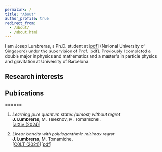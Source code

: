 ```yaml
---
permalink: /
title: "About"
author_profile: true
redirect_from: 
  - /about/
  - /about.html
---
```



I am Josep Lumbreras, a Ph.D. student at [<a href="https://www.quantumlah.org/people/profile/josep_l" target="Centre for Quantum Technologies">pdf</a>] (National University of Singapore) under the supervision of Prof. [<a href="https://marcotom.info" target="Marco Tomamichel">pdf</a>]. Previously I completed a double major in physics and mathematics and a master's in particle physics and gravitation at University of Barcelona.

## Research interests



## Publications
======
1. *Learning pure quantum states (almost) without regret* <br>
**J. Lumbreras**, M. Terekhov, M. Tomamichel.<br>
[<a href="https://arxiv.org/abs/2406.18370" target="_blank">arXiv (2024)</a>]

1. *Linear bandits with polylogarithmic minimax regret* <br>
**J. Lumbreras**, M. Tomamichel.<br>
[<a href="https://proceedings.mlr.press/v247/lumbreras24a.html" target="_blank">COLT (2024)</a>][<a href="https://arxiv.org/abs/2402.12042" target="_blank">pdf</a>]

